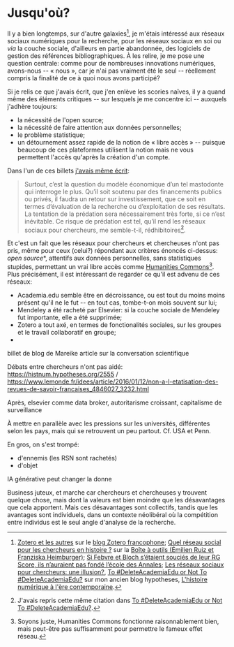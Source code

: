 # Jusqu'où?

Il y a bien longtemps, sur d'autre galaxies[^galaxies], je m'étais intéressé aux réseaux sociaux numériques pour la recherche, pour les réseaux sociaux en soi ou *via* la couche sociale, d'ailleurs en partie abandonnée, des logiciels de gestion des références bibliographiques. À les relire, je me pose une question centrale: comme pour de nombreuses innovations numériques, avons-nous -- « nous », car je n'ai pas vraiment été le seul -- réellement compris la finalité de ce à quoi nous avons participé?

[^galaxies]: [Zotero et les autres](https://zotero.hypotheses.org/189) sur le [blog Zotero francophone](https://zotero.hypotheses.org/); [Quel réseau social pour les chercheurs en histoire ?](https://boiteaoutils.info/2011/07/quel-reseau-social-pour-les-chercheurs/) sur la [Boîte à outils (Émilien Ruiz et Franziska Heimburger)](https://boiteaoutils.info); [Si Febvre et Bloch s’étaient souciés de leur RG Score, ils n’auraient pas fondé l’école des Annales](https://histnum.hypotheses.org/974); [Les réseaux sociaux pour chercheurs: une illusion?](https://histnum.hypotheses.org/1928), [To #DeleteAcademiaEdu or Not To #DeleteAcademiaEdu?](https://histnum.hypotheses.org/2589) sur mon ancien blog hypotheses, [L'histoire numérique à l'ère contemporaine](https://histnum.hypotheses.org/).

Si je relis ce que j'avais écrit, que j'en enlève les scories naïves, il y a quand même des éléments critiques -- sur lesquels je me concentre ici -- auxquels j'adhère toujours:

- la nécessité de l'open source;
- la nécessité de faire attention aux données personnelles;
- le problème statistique;
- un détournement assez rapide de la notion de « libre accès » -- puisque beaucoup de ces plateformes utilisent la notion mais ne vous permettent l'accès qu'après la création d'un compte.

Dans l'un de ces billets [j'avais même écrit](https://histnum.hypotheses.org/1928#identifier_5_1928): 

> Surtout, c’est la question du modèle économique d’un tel mastodonte qui interroge le plus. Qu’il soit soutenu par des financements publics ou privés, il faudra un retour sur investissement, que ce soit en termes d’évaluation de la recherche ou d’exploitation de ses résultats. La tentation de la prédation sera nécessairement très forte, si ce n’est inévitable. Ce risque de prédation est tel, qu’il rend les réseaux sociaux pour chercheurs, me semble-t-il, rédhibitoires[^reprise].

[^reprise]: J'avais repris cette même citation dans [To #DeleteAcademiaEdu or Not To #DeleteAcademiaEdu?](https://histnum.hypotheses.org/2589).

Et c'est un fait que les réseaux pour chercheurs et chercheuses n'ont pas pris, même pour ceux (celui?) répondant aux critères énoncés ci-dessus: *open source**, attentifs aux données personnelles, sans statistiques stupides, permettant un vrai libre accès comme [Humanities Commons](https://hcommons.org/)[^hcommons]. Plus précisément, il est intéressant de regarder ce qu'il est advenu de ces réseaux:

- Academia.edu semble être en décroissance, ou est tout du moins moins présent qu'il ne le fut -- en tout cas, tombe-t-on mois souvent sur lui;
- Mendeley a été racheté par Elsevier: si la couche sociale de Mendeley fut importante, elle a été supprimée;
- Zotero a tout axé, en termes de fonctionalités sociales, sur les groupes et le travail collaboratif en groupe;
- 

[^hcommons]: Soyons juste, Humanities Commons fonctionne raisonnablement bien, mais peut-être pas suffisamment pour permettre le fameux effet réseau.


billet de blog de Mareike
article sur la conversation scientifique

Débats entre chercheurs n'ont pas aidé: https://histnum.hypotheses.org/2555 / https://www.lemonde.fr/idees/article/2016/01/12/non-a-l-etatisation-des-revues-de-savoir-francaises_4846027_3232.html 

Après, elsevier comme data broker, autoritarisme croissant, capitalisme de surveillance

À mettre en parallèle avec les pressions sur les universités, différentes selon les pays, mais qui se retrouvent un peu partout. Cf. USA et Penn.

En gros, on s'est trompé:
- d'ennemis (les RSN sont rachetés)
- d'objet

IA générative peut changer la donne

Business juteux, et marche car chercheurs et chercheuses y trouvent quelque chose, mais dont la valeurs est bien moindre que les désavantages que cela apportent. Mais ces désavantages sont collectifs, tandis que les avantages sont individuels, dans un contexte néolibéral où la compétition entre individus est le seul angle d'analyse de la recherche.